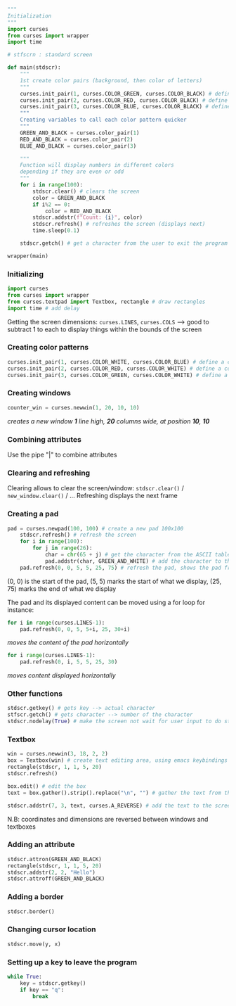 ```python
"""
Initialization
"""
import curses
from curses import wrapper
import time

# stfscrn : standard screen

def main(stdscr):
    """
    1st create color pairs (background, then color of letters)
    """
    curses.init_pair(1, curses.COLOR_GREEN, curses.COLOR_BLACK) # define a color pair
    curses.init_pair(2, curses.COLOR_RED, curses.COLOR_BLACK) # define a color pair
    curses.init_pair(3, curses.COLOR_BLUE, curses.COLOR_BLACK) # define a color pairpair
    """
    Creating variables to call each color pattern quicker
    """
    GREEN_AND_BLACK = curses.color_pair(1)
    RED_AND_BLACK = curses.color_pair(2)
    BLUE_AND_BLACK = curses.color_pair(3)

    """
    Function will display numbers in different colors
    depending if they are even or odd
    """
    for i in range(100):
        stdscr.clear() # clears the screen
        color = GREEN_AND_BLACK
        if i%2 == 0:
            color = RED_AND_BLACK
        stdscr.addstr(f"Count: {i}", color)
        stdscr.refresh() # refreshes the screen (displays next)
        time.sleep(0.1)

    stdscr.getch() # get a character from the user to exit the program

wrapper(main)
```

### Initializing
```python
import curses
from curses import wrapper
from curses.textpad import Textbox, rectangle # draw rectangles
import time # add delay
```

Getting the screen dimensions:
`curses.LINES`, `curses.COLS`
--> good to subtract 1 to each to display things within the bounds of the screen
### Creating color patterns
```python
curses.init_pair(1, curses.COLOR_WHITE, curses.COLOR_BLUE) # define a color pair
curses.init_pair(2, curses.COLOR_RED, curses.COLOR_WHITE) # define a color pair
curses.init_pair(3, curses.COLOR_GREEN, curses.COLOR_WHITE) # define a color pair
```

### Creating windows
```python
counter_win = curses.newwin(1, 20, 10, 10)
```
 *creates a new window **1** line high, **20** columns wide, at position **10**, **10***
 
### Combining attributes
Use the pipe "|" to combine attributes

### Clearing and refreshing
Clearing allows to clear the screen/window: `stdscr.clear()` / `new_window.clear()` / ...
Refreshing displays the next frame

### Creating a pad
```python
pad = curses.newpad(100, 100) # create a new pad 100x100
    stdscr.refresh() # refresh the screen
    for i in range(100):
        for j in range(26):
            char = chr(65 + j) # get the character from the ASCII table
            pad.addstr(char, GREEN_AND_WHITE) # add the character to the pad with the color pair
    pad.refresh(0, 0, 5, 5, 25, 75) # refresh the pad, shows the pad from 5, 5 to 25, 75
```
(0, 0) is the start of the pad, (5, 5) marks the start of what we display, (25, 75) marks the end of what we display

The pad and its displayed content can be moved using a for loop for instance:
```python
for i in range(curses.LINES-1):
    pad.refresh(0, 0, 5, 5+i, 25, 30+i)
```
*moves the content of the pad horizontally*

```python
for i range(curses.LINES-1):
    pad.refresh(0, i, 5, 5, 25, 30)
```
*moves content displayed horizontally*

### Other functions
```python
stdscr.getkey() # gets key --> actual character
stfscr.getch() # gets character --> number of the character
stdscr.nodelay(True) # make the screen not wait for user input to do stuff
```

### Textbox
```python
win = curses.newwin(3, 18, 2, 2)
box = Textbox(win) # create text editing area, using emacs keybindings
rectangle(stdscr, 1, 1, 5, 20)
stdscr.refresh()

box.edit() # edit the box
text = box.gather().strip().replace("\n", "") # gather the text from the box

stdscr.addstr(7, 3, text, curses.A_REVERSE) # add the text to the screen
```
N.B: coordinates and dimensions are reversed between windows and textboxes

### Adding an attribute
```python
stdscr.attron(GREEN_AND_BLACK)
rectangle(stdscr, 1, 1, 5, 20)
stdscr.addstr(2, 2, "Hello")
stdscr.attroff(GREEN_AND_BLACK)
```

### Adding a border
```python
stdscr.border()
```

### Changing cursor location
```python
stdscr.move(y, x)
```

### Setting up a key to leave the program
```python
while True:
    key = stdscr.getkey()
    if key == "q":
        break
```
